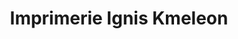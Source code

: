 ---
title: "Imprimerie Ignis Kmeleon"
url: /doue-la-fontaine/imprimerie-ignis-kmeleon/
shop: copyshop
---